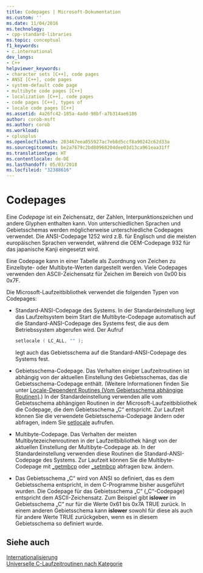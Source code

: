 ```yaml
---
title: Codepages | Microsoft-Dokumentation
ms.custom: ''
ms.date: 11/04/2016
ms.technology:
- cpp-standard-libraries
ms.topic: conceptual
f1_keywords:
- c.international
dev_langs:
- C++
helpviewer_keywords:
- character sets [C++], code pages
- ANSI [C++], code pages
- system-default code page
- multibyte code pages [C++]
- localization [C++], code pages
- code pages [C++], types of
- locale code pages [C++]
ms.assetid: 4a26fc42-185a-4add-98bf-a7b314ae6186
author: corob-msft
ms.author: corob
ms.workload:
- cplusplus
ms.openlocfilehash: 203467eea055927ac7eb8d5ccf8a90242c62d33a
ms.sourcegitcommit: be2a7679c2bd80968204dee03d13ca961eaa31ff
ms.translationtype: HT
ms.contentlocale: de-DE
ms.lasthandoff: 05/03/2018
ms.locfileid: "32388616"
---
```

# <a name="code-pages"></a>Codepages

Eine *Codepage* ist ein Zeichensatz, der Zahlen, Interpunktionszeichen und andere Glyphen enthalten kann. Von unterschiedlichen Sprachen und Gebietsschemas werden möglicherweise unterschiedliche Codepages verwendet. Die ANSI-Codepage 1252 wird z.B. für Englisch und die meisten europäischen Sprachen verwendet, während die OEM-Codepage 932 für das japanische Kanji eingesetzt wird.

 Eine Codepage kann in einer Tabelle als Zuordnung von Zeichen zu Einzelbyte- oder Multibyte-Werten dargestellt werden. Viele Codepages verwenden den ASCII-Zeichensatz für Zeichen im Bereich von 0x00 bis 0x7F.

 Die Microsoft-Laufzeitbibliothek verwendet die folgenden Typen von Codepages:

- Standard-ANSI-Codepage des Systems. In der Standardeinstellung legt das Laufzeitsystem beim Start die Multibyte-Codepage automatisch auf die Standard-ANSI-Codepage des Systems fest, die aus dem Betriebssystem abgerufen wird. Der Aufruf

    ```C
    setlocale ( LC_ALL, "" );
    ```

     legt auch das Gebietsschema auf die Standard-ANSI-Codepage des Systems fest.

- Gebietsschema-Codepage. Das Verhalten einiger Laufzeitroutinen ist abhängig von der aktuellen Einstellung des Gebietsschemas, das die Gebietsschema-Codepage enthält. (Weitere Informationen finden Sie unter [Locale-Dependent Routines (Vom Gebietsschema abhängige Routinen)](../c-runtime-library/locale.md).) In der Standardeinstellung verwenden alle vom Gebietsschema abhängigen Routinen in der Microsoft-Laufzeitbibliothek die Codepage, die dem Gebietsschema „C“ entspricht. Zur Laufzeit können Sie die verwendete Gebietsschema-Codepage ändern oder abfragen, indem Sie [setlocale](../c-runtime-library/reference/setlocale-wsetlocale.md) aufrufen.

- Multibyte-Codepage. Das Verhalten der meisten Multibytezeichenroutinen in der Laufzeitbibliothek hängt von der aktuellen Einstellung der Multibyte-Codepage ab. In der Standardeinstellung verwenden diese Routinen die Standard-ANSI-Codepage des Systems. Zur Laufzeit können Sie die Multibyte-Codepage mit [_getmbcp](../c-runtime-library/reference/getmbcp.md) oder [_setmbcp](../c-runtime-library/reference/setmbcp.md) abfragen bzw. ändern.

- Das Gebietsschema „C“ wird von ANSI so definiert, das es dem Gebietsschema entspricht, in dem C-Programme bisher ausgeführt wurden. Die Codepage für das Gebietsschema „C“ („C“-Codepage) entspricht dem ASCII-Zeichensatz. Zum Beispiel gibt **islower** im Gebietsschema „C“ nur für die Werte 0x61 bis 0x7A TRUE zurück. In einem anderen Gebietsschema kann **islower** sowohl für diese als auch für andere Werte TRUE zurückgeben, wenn es in diesem Gebietsschema so definiert wurde.

## <a name="see-also"></a>Siehe auch

[Internationalisierung](../c-runtime-library/internationalization.md)<br/>
 [Universelle C-Laufzeitroutinen nach Kategorie](../c-runtime-library/run-time-routines-by-category.md)<br/>